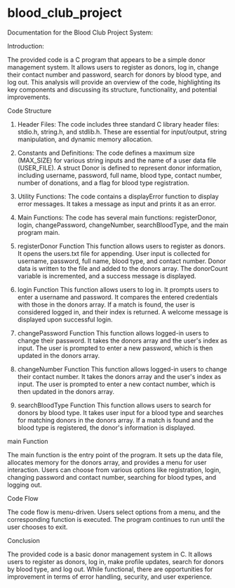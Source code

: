 # blood_club_project

Documentation for the Blood Club Project System:

Introduction:

The provided code is a C program that appears to be a simple donor management system. It allows users to register as donors, log in, change their contact number and password, search for donors by blood type, and log out. This analysis will provide an overview of the code, highlighting its key components and discussing its structure, functionality, and potential improvements.

Code Structure

1. Header Files:
The code includes three standard C library header files: stdio.h, string.h, and stdlib.h. These are essential for input/output, string manipulation, and dynamic memory allocation.

2. Constants and Definitions:
The code defines a maximum size (MAX_SIZE) for various string inputs and the name of a user data file (USER_FILE).
A struct Donor is defined to represent donor information, including username, password, full name, blood type, contact number, number of donations, and a flag for blood type registration.

3. Utility Functions:
The code contains a displayError function to display error messages. It takes a message as input and prints it as an error.

4. Main Functions:
The code has several main functions: registerDonor, login, changePassword, changeNumber, searchBloodType, and the main program main.

5. registerDonor Function
This function allows users to register as donors.
It opens the users.txt file for appending.
User input is collected for username, password, full name, blood type, and contact number.
Donor data is written to the file and added to the donors array.
The donorCount variable is incremented, and a success message is displayed.

6. login Function
This function allows users to log in.
It prompts users to enter a username and password.
It compares the entered credentials with those in the donors array.
If a match is found, the user is considered logged in, and their index is returned.
A welcome message is displayed upon successful login.

7. changePassword Function
This function allows logged-in users to change their password.
It takes the donors array and the user's index as input.
The user is prompted to enter a new password, which is then updated in the donors array.

8. changeNumber Function
This function allows logged-in users to change their contact number.
It takes the donors array and the user's index as input.
The user is prompted to enter a new contact number, which is then updated in the donors array.

9. searchBloodType Function
This function allows users to search for donors by blood type.
It takes user input for a blood type and searches for matching donors in the donors array.
If a match is found and the blood type is registered, the donor's information is displayed.

main Function

The main function is the entry point of the program.
It sets up the data file, allocates memory for the donors array, and provides a menu for user interaction.
Users can choose from various options like registration, login, changing password and contact number, searching for blood types, and logging out.

Code Flow

The code flow is menu-driven. Users select options from a menu, and the corresponding function is executed. The program continues to run until the user chooses to exit.

Conclusion

The provided code is a basic donor management system in C. It allows users to register as donors, log in, make profile updates, search for donors by blood type, and log out. While functional, there are opportunities for improvement in terms of error handling, security, and user experience.
